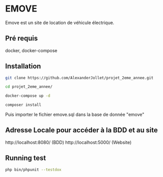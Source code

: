 # EMOVE

Emove est un site de location de véhicule électrique.

## Pré requis
docker, docker-compose

## Installation

```bash
git clone https://github.com/AlexanderJollet/projet_2eme_annee.git
```
```bash
cd projet_2eme_annee/
```
```bash
docker-compose up -d
```
```bash
composer install
```
Puis importer le fichier emove.sql dans la base de donnée "emove" 

## Adresse Locale pour accéder à la BDD et au site 

http://localhost:8080/ (BDD)
http://localhost:5000/ (Website)


## Running test

```bash
php bin/phpunit --testdox
```
